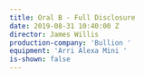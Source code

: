 ```yaml
---
title: Oral B - Full Disclosure
date: 2019-08-31 10:40:00 Z
director: James Willis
production-company: 'Bullion '
equipment: 'Arri Alexa Mini '
is-shown: false
---
```


